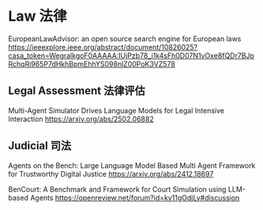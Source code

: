 # Law 法律

EuropeanLawAdvisor: an open source search engine for European laws
https://ieeexplore.ieee.org/abstract/document/10826025?casa_token=WegralkgoF0AAAAA:IUjPzb78_i1k4sFh0D07N1vOxe8fQDr7BJpRchqRi965P7dHkhBpmEhhYS098nlZ00PoK3VZ578

## Legal Assessment 法律评估
Multi-Agent Simulator Drives Language Models for Legal Intensive Interaction
https://arxiv.org/abs/2502.06882

## Judicial 司法
Agents on the Bench: Large Language Model Based Multi Agent Framework for Trustworthy Digital Justice
https://arxiv.org/abs/2412.18697

BenCourt: A Benchmark and Framework for Court Simulation using LLM-based Agents
https://openreview.net/forum?id=ky11gOdjLy#discussion
